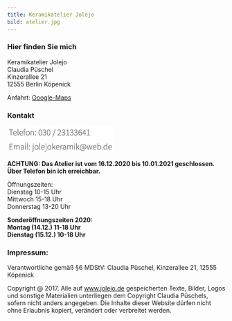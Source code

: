 ```yaml
---
title: Keramikatelier Jolejo
bild: atelier.jpg
---
```


### Hier finden Sie mich

Keramikatelier Jolejo<br>
Claudia Püschel<br>
Kinzerallee 21<br>
12555 Berlin Köpenick

Anfahrt: [Google-Maps](google_maps.html)

### Kontakt

![ein Bild](bilder/nofelet_dna_liame.jpg)

 __ACHTUNG: Das Atelier ist vom 16.12.2020 bis 10.01.2021 geschlossen. Über Telefon bin ich erreichbar.__

Öffnungszeiten:<br>
Dienstag 10-15 Uhr<br>
Mittwoch  15-18 Uhr<br>
Donnerstag  13-20 Uhr<br>

__Sonderöffnungszeiten 2020:<br>
Montag (14.12.)     11-18 Uhr<br>
Dienstag (15.12.)    10-18 Uhr__<br>

###  Impressum:

Verantwortliche gemäß §6 MDStV: Claudia Püschel, Kinzerallee 21, 12555 Köpenick

Copyright @ 2017. Alle auf www.jolejo.de gespeicherten Texte, Bilder, Logos und sonstige Materialien unterliegen dem Copyright Claudia Püschels, sofern nicht anders angegeben. Die Inhalte dieser Website dürfen nicht ohne Erlaubnis kopiert, verändert oder verbreitet werden.
